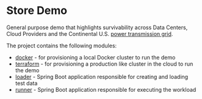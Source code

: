 # Store Demo
General purpose demo that highlights survivability across Data Centers, Cloud Providers and the Continental U.S. [power transmission grid](https://en.wikipedia.org/wiki/Continental_U.S._power_transmission_grid).

The project contains the following modules:

* [docker](docker/README.md) - for provisioning a local Docker cluster to run the demo
* [terraform](terraform/README.md) - for provisioning a production like cluster in the cloud to run the demo
* [loader](loader/README.md) - Spring Boot application responsible for creating and loading test data
* [runner](loader/README.md) - Spring Boot application responsible for executing the workload
